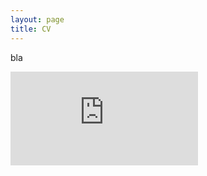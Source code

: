 ```yaml
---
layout: page
title: CV
---
```

bla


![cv](https://github.com/ConstanzaSchibber/constanzaschibber.github.io/blob/master/pdfs/ConstanzaSchibber_cv.pdf)
